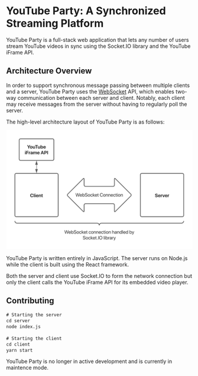 # YouTube Party: A Synchronized Streaming Platform

YouTube Party is a full-stack web application that lets any number of users
stream YouTube videos in sync using the Socket.IO library and the YouTube iFrame
API.

## Architecture Overview

In order to support synchronous message passing between multiple clients and a
server, YouTube Party uses the 
[WebSocket](https://developer.mozilla.org/en-US/docs/Web/API/WebSockets_API) 
API, which enables two-way communication
between each server and client. Notably, each client may receive messages from
the server without having to regularly poll the server.

The high-level architecture layout of YouTube Party is as follows:

<img
  src="images/full-architecture.png"
  title="Full Architecture"
  alt="Full Architecture"
/>

YouTube Party is written entirely in JavaScript. The server runs on Node.js
while the client is built using the React framework.

Both the server and client use Socket.IO to form the network connection but only
the client calls the YouTube iFrame API for its embedded video player.

## Contributing

```console
# Starting the server
cd server
node index.js

# Starting the client
cd client
yarn start
```

YouTube Party is no longer in active development and is currently in maintence
mode.
